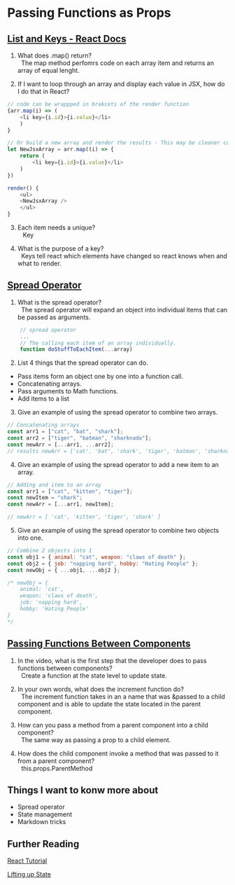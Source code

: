 # Passing Functions as Props

## [List and Keys - React Docs](https://reactjs.org/docs/lists-and-keys.html)

1. What does .map() return?<br>
   &nbsp;&nbsp;The map method perfomrs code on each array item and returns an array of equal lenght.

2. If I want to loop through an array and display each value in JSX, how do I do that in React?

```javascript
// code can be wrappped in brakcets of the render function
{arr.map(i) => (
    <li key={i.id}>{i.value}</li>
    )
}

// Or build a new array and render the results - This may be cleaner code
let NewJsxArray = arr.map((i) => {
    return (
        <li key={i.id}>{i.value}</li>
    )
})

render() {
    <ul>
    <NewJsxArray />
    </ul>
}
```

3. Each item needs a unique?<br>
   &nbsp;&nbsp; Key

4. What is the purpose of a key?<br>
   &nbsp;&nbsp;Keys tell react which elements have changed so react knows when and what to render.

## [Spread Operator](https://medium.com/coding-at-dawn/how-to-use-the-spread-operator-in-javascript-b9e4a8b06fab)

1. What is the spread operator? <br>
   &nbsp;&nbsp;The spread operator will expand an object into individual items that can be passed as arguments.

```javascript
    // spread operator
    ...
    // The calling each item of an array individually.
    function doStuffToEachItem(...array)
```

2. List 4 things that the spread operator can do.

- Pass items form an object one by one into a function call.
- Concatenating arrays.
- Pass arguments to Math functions.
- Add items to a list

3. Give an example of using the spread operator to combine two arrays.

```javascript
// Concatenating arrays
const arr1 = ["cat", "bat", "shark"];
const arr2 = ["tiger", "batman", "sharknado"];
const newArr = [...arr1, ...arr2];
// results newArr = ['cat', 'bat', 'shark', 'tiger', 'batman', 'sharknado']
```

4. Give an example of using the spread operator to add a new item to an array.

```javascript
// Adding and item to an array
const arr1 = ["cat", "kitten", "tiger"];
const newItem = "shark";
const newArr = [...arr1, newItem];

// newArr = [ 'cat', 'kitten', 'tiger', 'shark' ]
```

5. Give an example of using the spread operator to combine two objects into one.

```javascript
// Combine 2 objects into 1
const obj1 = { animal: "cat", weapon: "claws of death" };
const obj2 = { job: "napping hard", hobby: "Hating People" };
const newObj = { ...obj1, ...obj2 };

/* newObj = {
    animal: 'cat',
    weapon: 'claws of death',
    job: 'napping hard',
    hobby: 'Hating People'
}
*/
```

## [Passing Functions Between Components](https://www.youtube.com/watch?v=c05OL7XbwXU)

1. In the video, what is the first step that the developer does to pass functions between components?<br>
   &nbsp;&nbsp;Create a function at the state level to update state.

2. In your own words, what does the increment function do?<br>
   &nbsp;&nbsp;The increment function takes in an a name that was &passed to a child component and is able to update the state located in the parent component.

3. How can you pass a method from a parent component into a child component?<br>
   &nbsp;&nbsp;The same way as passing a prop to a child element.

4. How does the child component invoke a method that was passed to it from a parent component?<br>
   &nbsp;&nbsp;this.props.ParentMethod

## Things I want to konw more about

- Spread operator
- State management
- Markdown tricks

## Further Reading

[React Tutorial](https://reactjs.org/tutorial/tutorial.html)

[Lifting up State](https://reactjs.org/docs/lifting-state-up.html)
